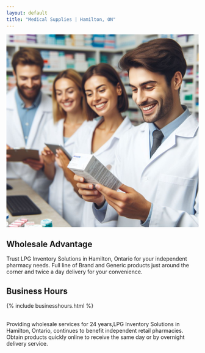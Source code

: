 ```yaml
---
layout: default
title: "Medical Supplies | Hamilton, ON"
---
```



<div class="row">
<div class="col-md-4">

<img class="img-fluid" src="/assets/images/1e4118a1-0a69-4a1e-9070-22bb810cb016.jpeg" alt="Team of pharmacists"/>

</div>

<div class="col-md-4">

<h2> Wholesale Advantage </h2>
Trust LPG Inventory Solutions in Hamilton, Ontario for your independent pharmacy needs. Full line of Brand and Generic products just around the corner and twice a day delivery for your convenience.

</div>
<div class="col-md-4">

<h2>Business Hours</h2>
{% include businesshours.html %}

</div>

</div>

<br>

Providing wholesale services for 24 years,LPG Inventory Solutions in Hamilton, Ontario, continues to benefit independent retail pharmacies. Obtain products quickly online to receive the same day or by overnight delivery service.